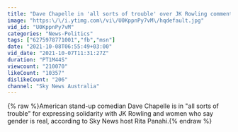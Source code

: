 ```yaml
---
title: "Dave Chapelle in 'all sorts of trouble' over JK Rowling comments"
image: "https:\/\/i.ytimg.com\/vi\/U0KppnPy7vM\/hqdefault.jpg"
vid_id: "U0KppnPy7vM"
categories: "News-Politics"
tags: ["6275978771001","fb","msn"]
date: "2021-10-08T06:55:49+03:00"
vid_date: "2021-10-07T11:31:27Z"
duration: "PT1M44S"
viewcount: "210070"
likeCount: "10357"
dislikeCount: "206"
channel: "Sky News Australia"
---
```

{% raw %}American stand-up comedian Dave Chapelle is in &quot;all sorts of trouble&quot; for expressing solidarity with JK Rowling and women who say gender is real, according to Sky News host Rita Panahi.{% endraw %}
